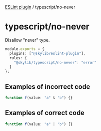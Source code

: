 [ESLint plugin](index.md) / typescript/no-never

# typescript/no-never

Disallow "never" type.

```ts
module.exports = {
  plugins: ["@skylib/eslint-plugin"],
  rules: {
    "@skylib/typescript/no-never": "error"
  }
};
```

## Examples of incorrect code

```ts
function f(value: "a" & "b") {}
```

## Examples of correct code

```ts
function f(value: "a" | "b") {}
```